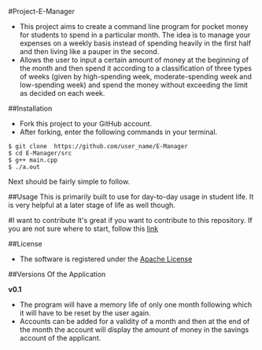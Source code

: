 #Project-E-Manager
- This project aims to create a command line program for pocket money for students to spend in a particular month. The idea is to manage your expenses on a weekly basis instead of spending heavily in the first half and then living like a pauper in the second.
- Allows the user to input a certain amount of money at the beginning of the month and then spend it according to a classification of three types of weeks (given by high-spending week, moderate-spending week and low-spending week) and spend the money without exceeding the limit as decided on each week.

##Installation
- Fork this project to your GitHub account.
- After forking, enter the following commands in your terminal.
```
$ git clone  https://github.com/user_name/E-Manager
$ cd E-Manager/src
$ g++ main.cpp
$ ./a.out
```
Next should be fairly simple to follow.

##Usage
This is primarily built to use for day-to-day usage in student life. It is very helpful at a later stage of life as well though.

#I want to contribute
It's great if you want to contribute to this repository. If you are not sure where to start, follow this [link](https://github.com/salman-bhai/E-Manager/blob/master/CONTRIBUTING.md)

##License

- The software is registered under the [Apache License](https://github.com/salman-bhai/E-Manager/blob/master/LICENSE)


##Versions Of the Application

**v0.1** 
- The program will have a memory life of only one month following which it will have to be reset by the user again. 
- Accounts can be added for a validity of a month and then at the end of the month the account will display the amount of money in the savings account of the applicant.
